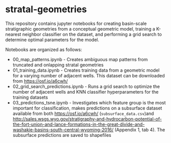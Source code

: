 # stratal-geometries
This repository contains jupyter notebooks for creating basin-scale stratigraphic geometries from a conceptual geometric model,
training a K-nearest neighbor classifier on the dataset, and performing a grid search to determine optimal parameters for the model.

Notebooks are organized as follows:

* 00_map_patterns.ipynb - Creates ambiguous map patterns from truncated and onlapping stratal geometries
* 01_training_data.ipynb - Creates training data from a geometric model for a varying number of adjacent wells. This dataset can be downloaded from https://osf.io/a6cwh/
* 02_grid_search_predictions.ipynb - Runs a grid search to optimize the number of adjacent wells and KNN classifier hyperparameters for the training datasets
* 03_predictions_tsne.ipynb - Investigates which feature group is the most important for classification, makes predictions on a subsurface dataset available from both https://osf.io/a6cwh/ (`subsurface_data.csv`)and http://sales.wsgs.wyo.gov/stratigraphy-and-hydrocarbon-potential-of-the-fort-union-and-lance-formations-in-the-great-divide-and-washakie-basins-south-central-wyoming-2016/ (Appendix 1, tab 4). The subsurface predictions are saved to shapefiles

